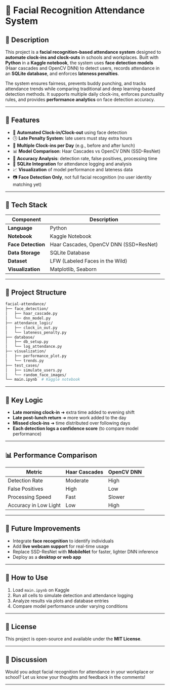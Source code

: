 # 📸 Facial Recognition Attendance System

## 📝 Description

This project is a **facial recognition-based attendance system** designed to **automate clock-ins and clock-outs** in schools and workplaces. Built with **Python** in a **Kaggle notebook**, the system uses **face detection models** (Haar cascades and OpenCV DNN) to detect users, records attendance in an **SQLite database**, and enforces **lateness penalties**.

The system ensures fairness, prevents buddy punching, and tracks attendance trends while comparing traditional and deep learning-based detection methods. It supports multiple daily clock-ins, enforces punctuality rules, and provides **performance analytics** on face detection accuracy.

---

## 🚀 Features

* 🎯 **Automated Clock-in/Clock-out** using face detection
* 🕒 **Late Penalty System**: late users must stay extra hours
* 🔁 **Multiple Clock-ins per Day** (e.g., before and after lunch)
* 📊 **Model Comparison**: Haar Cascades vs OpenCV DNN (SSD-ResNet)
* 🧠 **Accuracy Analysis**: detection rate, false positives, processing time
* 💾 **SQLite Integration** for attendance logging and analysis
* 📈 **Visualization** of model performance and lateness data
* 📷 **Face Detection Only**, not full facial recognition (no user identity matching yet)

---

## 🧰 Tech Stack

| Component          | Description                            |
| ------------------ | -------------------------------------- |
| **Language**       | Python                                 |
| **Notebook**       | Kaggle Notebook                        |
| **Face Detection** | Haar Cascades, OpenCV DNN (SSD+ResNet) |
| **Data Storage**   | SQLite Database                        |
| **Dataset**        | LFW (Labeled Faces in the Wild)        |
| **Visualization**  | Matplotlib, Seaborn                    |

---

## 📂 Project Structure

```bash
facial-attendance/
├── face_detection/
│   ├── haar_cascade.py
│   └── dnn_model.py
├── attendance_logic/
│   ├── clock_in_out.py
│   └── lateness_penalty.py
├── database/
│   ├── db_setup.py
│   └── log_attendance.py
├── visualization/
│   ├── performance_plot.py
│   └── trends.py
├── test_cases/
│   ├── simulate_users.py
│   └── random_face_images/
└── main.ipynb  # Kaggle notebook
```

---

## 📌 Key Logic

* **Late morning clock-in** ➜ extra time added to evening shift
* **Late post-lunch return** ➜ more work added to the day
* **Missed clock-ins** ➜ time distributed over following days
* **Each detection logs a confidence score** (to compare model performance)

---

## 📊 Performance Comparison

| Metric                | Haar Cascades | OpenCV DNN |
| --------------------- | ------------- | ---------- |
| Detection Rate        | Moderate      | High       |
| False Positives       | High          | Low        |
| Processing Speed      | Fast          | Slower     |
| Accuracy in Low Light | Low           | High       |

---

## 🔮 Future Improvements

* Integrate **face recognition** to identify individuals
* Add **live webcam support** for real-time usage
* Replace SSD-ResNet with **MobileNet** for faster, lighter DNN inference
* Deploy as a **desktop or web app**

---

## 🧪 How to Use

1. Load `main.ipynb` on Kaggle
2. Run all cells to simulate detection and attendance logging
3. Analyze results via plots and database entries
4. Compare model performance under varying conditions

---

## 📖 License

This project is open-source and available under the **MIT License**.

---

## 💬 Discussion

Would you adopt facial recognition for attendance in your workplace or school?
Let us know your thoughts and feedback in the comments!

---
